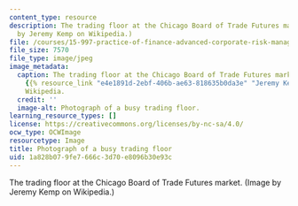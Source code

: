 ```yaml
---
content_type: resource
description: The trading floor at the Chicago Board of Trade Futures market. (Image
  by Jeremy Kemp on Wikipedia.)
file: /courses/15-997-practice-of-finance-advanced-corporate-risk-management-spring-2009/1a828b079fe7666c3d70e8096b30e93c_15-997s09-th.jpg
file_size: 7570
file_type: image/jpeg
image_metadata:
  caption: The trading floor at the Chicago Board of Trade Futures market. Image by
    {{% resource_link "e4e1891d-2ebf-406b-ae63-818635b0da3e" "Jeremy Kemp" %}} on
    Wikipedia.
  credit: ''
  image-alt: Photograph of a busy trading floor.
learning_resource_types: []
license: https://creativecommons.org/licenses/by-nc-sa/4.0/
ocw_type: OCWImage
resourcetype: Image
title: Photograph of a busy trading floor
uid: 1a828b07-9fe7-666c-3d70-e8096b30e93c
---
```

The trading floor at the Chicago Board of Trade Futures market. (Image by Jeremy Kemp on Wikipedia.)